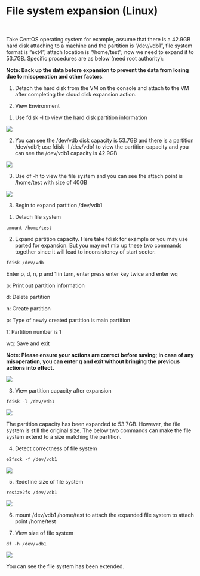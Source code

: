 # File system expansion (Linux)

<br>

Take CentOS operating system for example, assume that there is a 42.9GB hard disk attaching to a machine and the partition is “/dev/vdb1”, file system format is “ext4”, attach location is “/home/test”; now we need to expand it to 53.7GB. Specific procedures are as below (need root authority):

**Note: Back up the data before expansion to prevent the data from losing due to misoperation and other factors**.

1. Detach the hard disk from the VM on the console and attach to the VM after completing the cloud disk expansion action.

2. View Environment

1) Use fdisk -l to view the hard disk partition information

![](https://github.com/jdcloudcom/cn/blob/edit/image/Elastic-Compute/CloudDisk/cloud-disk/expand-filesystem/linux_expand_001.png)

2) You can see the /dev/vdb disk capacity is 53.7GB and there is a partition /dev/vdb1; use fdisk -l /dev/vdb1 to view the partition capacity and you can see the /dev/vdb1 capacity is 42.9GB


![](https://github.com/jdcloudcom/cn/blob/edit/image/Elastic-Compute/CloudDisk/cloud-disk/expand-filesystem/linux_expand_002.png)

3) Use df -h to view the file system and you can see the attach point is /home/test with size of 40GB



![](https://github.com/jdcloudcom/cn/blob/edit/image/Elastic-Compute/CloudDisk/cloud-disk/expand-filesystem/linux_expand_003.png)

3. Begin to expand partition /dev/vdb1

1) Detach file system

```
umount /home/test
```

2) Expand partition capacity. Here take fdisk for example or you may use parted for expansion. But you may not mix up these two commands together since it will lead to inconsistency of start sector.

```
fdisk /dev/vdb
```

Enter p, d, n, p and 1 in turn, enter press enter key twice and enter wq

p: Print out partition information

d: Delete partition

n: Create partition

p: Type of newly created partition is main partition

1: Partition number is 1

wq: Save and exit

**Note: Please ensure your actions are correct before saving; in case of any misoperation, you can enter q and exit without bringing the previous actions into effect.**


![](https://github.com/jdcloudcom/cn/blob/edit/image/Elastic-Compute/CloudDisk/cloud-disk/expand-filesystem/linux_expand_004.png)

3) View partition capacity after expansion

```
fdisk -l /dev/vdb1
```




![](https://github.com/jdcloudcom/cn/blob/edit/image/Elastic-Compute/CloudDisk/cloud-disk/expand-filesystem/linux_expand_005.png)


The partition capacity has been expanded to 53.7GB. However, the file system is still the original size. The below two commands can make the file system extend to a size matching the partition.

4) Detect correctness of file system

```
e2fsck -f /dev/vdb1
```





![](https://github.com/jdcloudcom/cn/blob/edit/image/Elastic-Compute/CloudDisk/cloud-disk/expand-filesystem/linux_expand_006.png)


5) Redefine size of file system

```
resize2fs /dev/vdb1
```



![](https://github.com/jdcloudcom/cn/blob/edit/image/Elastic-Compute/CloudDisk/cloud-disk/expand-filesystem/linux_expand_007.png)

6) mount /dev/vdb1 /home/test to attach the expanded file system to attach point /home/test

7) View size of file system

```
df -h /dev/vdb1
```


![](https://github.com/jdcloudcom/cn/blob/edit/image/Elastic-Compute/CloudDisk/cloud-disk/expand-filesystem/linux_expand_008.png)

You can see the file system has been extended.

	
	


